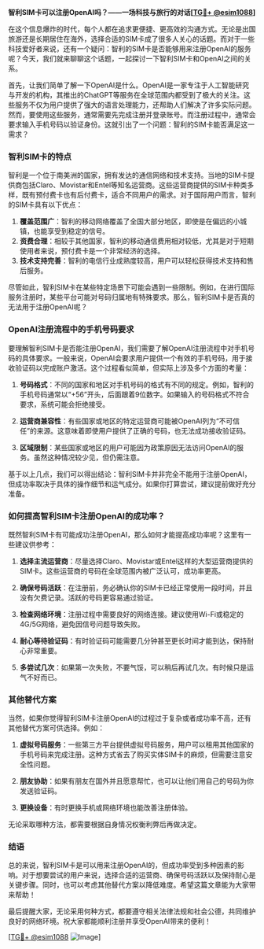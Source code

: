 **智利SIM卡可以注册OpenAI吗？——一场科技与旅行的对话[[TG💪+ @esim1088](https://t.me/s/esim1088)]**

在这个信息爆炸的时代，每个人都在追求更便捷、更高效的沟通方式。无论是出国旅游还是长期居住在海外，选择合适的SIM卡成了很多人关心的话题。而对于一些科技爱好者来说，还有一个疑问：智利的SIM卡是否能够用来注册OpenAI的服务呢？今天，我们就来聊聊这个话题，一起探讨一下智利SIM卡和OpenAI之间的关系。

首先，让我们简单了解一下OpenAI是什么。OpenAI是一家专注于人工智能研究与开发的机构，其推出的ChatGPT等服务在全球范围内都受到了极大的关注。这些服务不仅为用户提供了强大的语言处理能力，还帮助人们解决了许多实际问题。然而，要使用这些服务，通常需要先完成注册并登录账号。而注册过程中，通常会要求输入手机号码以验证身份。这就引出了一个问题：智利的SIM卡能否满足这一需求？

### 智利SIM卡的特点

智利是一个位于南美洲的国家，拥有发达的通信网络和技术支持。当地的SIM卡提供商包括Claro、Movistar和Entel等知名运营商。这些运营商提供的SIM卡种类多样，既有预付费卡也有后付费卡，适合不同用户的需求。对于国际用户而言，智利的SIM卡具有以下优点：

1. **覆盖范围广**：智利的移动网络覆盖了全国大部分地区，即使是在偏远的小城镇，也能享受到稳定的信号。
2. **资费合理**：相较于其他国家，智利的移动通信费用相对较低，尤其是对于短期使用者来说，预付费卡是一个非常经济的选择。
3. **技术支持完善**：智利的电信行业成熟度较高，用户可以轻松获得技术支持和售后服务。

尽管如此，智利SIM卡在某些特定场景下可能会遇到一些限制。例如，在进行国际服务注册时，某些平台可能对号码归属地有特殊要求。那么，智利SIM卡是否真的无法用于注册OpenAI呢？

### OpenAI注册流程中的手机号码要求

要理解智利SIM卡是否能注册OpenAI，我们需要了解OpenAI注册流程中对手机号码的具体要求。一般来说，OpenAI会要求用户提供一个有效的手机号码，用于接收验证码以完成账户激活。这个过程看似简单，但实际上涉及多个方面的考量：

1. **号码格式**：不同的国家和地区对手机号码的格式有不同的规定。例如，智利的手机号码通常以“+56”开头，后面跟着9位数字。如果输入的号码格式不符合要求，系统可能会拒绝接受。
   
2. **运营商兼容性**：有些国家或地区的特定运营商可能被OpenAI列为“不可信任”的来源。这意味着即使用户提供了正确的号码，也无法成功接收验证码。

3. **区域限制**：某些国家或地区的用户可能因为政策原因无法访问OpenAI的服务。虽然这种情况较少见，但仍需注意。

基于以上几点，我们可以得出结论：智利SIM卡并非完全不能用于注册OpenAI，但成功率取决于具体的操作细节和运气成分。如果你打算尝试，建议提前做好充分准备。

### 如何提高智利SIM卡注册OpenAI的成功率？

既然智利SIM卡有可能成功注册OpenAI，那么如何才能提高成功率呢？这里有一些建议供参考：

1. **选择主流运营商**：尽量选择Claro、Movistar或Entel这样的大型运营商提供的SIM卡。这些运营商的号码在全球范围内被广泛认可，成功率更高。

2. **确保号码活跃**：在注册前，务必确认你的SIM卡已经正常使用一段时间，并且没有欠费记录。活跃的号码更容易通过验证。

3. **检查网络环境**：注册过程中需要良好的网络连接。建议使用Wi-Fi或稳定的4G/5G网络，避免因信号问题导致失败。

4. **耐心等待验证码**：有时验证码可能需要几分钟甚至更长时间才能到达，保持耐心非常重要。

5. **多尝试几次**：如果第一次失败，不要气馁，可以稍后再试几次。有时候只是运气不好而已。

### 其他替代方案

当然，如果你觉得智利SIM卡注册OpenAI的过程过于复杂或者成功率不高，还有其他替代方案可供选择。例如：

1. **虚拟号码服务**：一些第三方平台提供虚拟号码服务，用户可以租用其他国家的手机号码来完成注册。这种方式省去了购买实体SIM卡的麻烦，但需要注意安全性问题。

2. **朋友协助**：如果有朋友在国外并且愿意帮忙，也可以让他们用自己的号码为你发送验证码。

3. **更换设备**：有时更换手机或网络环境也能改善注册体验。

无论采取哪种方法，都需要根据自身情况权衡利弊后再做决定。

### 结语

总的来说，智利SIM卡是可以用来注册OpenAI的，但成功率受到多种因素的影响。对于想要尝试的用户来说，选择合适的运营商、确保号码活跃以及保持耐心是关键步骤。同时，也可以考虑其他替代方案以降低难度。希望这篇文章能为大家带来帮助！

最后提醒大家，无论采用何种方式，都要遵守相关法律法规和社会公德，共同维护良好的网络环境。祝大家都能顺利注册并享受OpenAI带来的便利！

[[TG💪+ @esim1088](https://t.me/s/esim1088) ![Image](https://i.postimg.cc/4NQfJmqS/Snipaste-2025-05-13-00-14-12.png)]